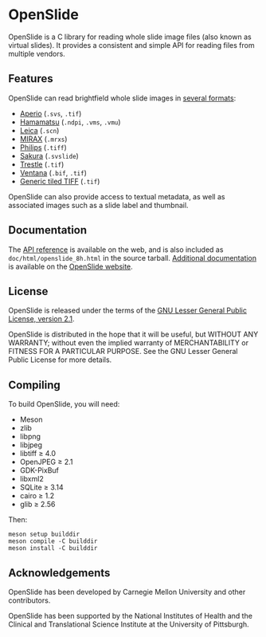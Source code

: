 # OpenSlide

OpenSlide is a C library for reading whole slide image files (also known as
virtual slides).  It provides a consistent and simple API for reading files
from multiple vendors.


## Features

OpenSlide can read brightfield whole slide images in [several formats][]:

* [Aperio][] (`.svs`, `.tif`)
* [Hamamatsu][] (`.ndpi`, `.vms`, `.vmu`)
* [Leica][] (`.scn`)
* [MIRAX][] (`.mrxs`)
* [Philips][] (`.tiff`)
* [Sakura][] (`.svslide`)
* [Trestle][] (`.tif`)
* [Ventana][] (`.bif`, `.tif`)
* [Generic tiled TIFF][] (`.tif`)

OpenSlide can also provide access to textual metadata, as well as
associated images such as a slide label and thumbnail.

[several formats]: https://openslide.org/formats/
[Aperio]: https://openslide.org/formats/aperio/
[Hamamatsu]: https://openslide.org/formats/hamamatsu/
[Leica]: https://openslide.org/formats/leica/
[MIRAX]: https://openslide.org/formats/mirax/
[Philips]: https://openslide.org/formats/philips/
[Sakura]: https://openslide.org/formats/sakura/
[Trestle]: https://openslide.org/formats/trestle/
[Ventana]: https://openslide.org/formats/ventana/
[Generic tiled TIFF]: https://openslide.org/formats/generic-tiff/


## Documentation

The [API reference][API] is available on the web, and is also included as
`doc/html/openslide_8h.html` in the source tarball.  [Additional
documentation][docs] is available on the [OpenSlide website][website].

[API]: https://openslide.org/api/openslide_8h.html
[docs]: https://openslide.org/#documentation
[website]: https://openslide.org/


## License

OpenSlide is released under the terms of the [GNU Lesser General Public
License, version 2.1](https://openslide.org/license/).

OpenSlide is distributed in the hope that it will be useful, but WITHOUT ANY
WARRANTY; without even the implied warranty of MERCHANTABILITY or FITNESS
FOR A PARTICULAR PURPOSE.  See the GNU Lesser General Public License for
more details.


## Compiling

To build OpenSlide, you will need:

- Meson
- zlib
- libpng
- libjpeg
- libtiff &ge; 4.0
- OpenJPEG &ge; 2.1
- GDK-PixBuf
- libxml2
- SQLite &ge; 3.14
- cairo &ge; 1.2
- glib &ge; 2.56

Then:

```
meson setup builddir
meson compile -C builddir
meson install -C builddir
```


## Acknowledgements

OpenSlide has been developed by Carnegie Mellon University and other
contributors.

OpenSlide has been supported by the National Institutes of Health and
the Clinical and Translational Science Institute at the University of
Pittsburgh.
